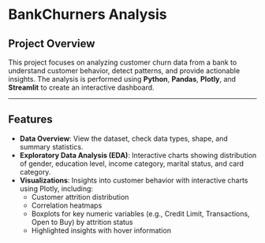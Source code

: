 # BankChurners Analysis

## Project Overview
This project focuses on analyzing customer churn data from a bank to understand customer behavior, detect patterns, and provide actionable insights. The analysis is performed using **Python**, **Pandas**, **Plotly**, and **Streamlit** to create an interactive dashboard.

---

## Features
- **Data Overview**: View the dataset, check data types, shape, and summary statistics.  
- **Exploratory Data Analysis (EDA)**: Interactive charts showing distribution of gender, education level, income category, marital status, and card category.  
- **Visualizations**: Insights into customer behavior with interactive charts using Plotly, including:
  - Customer attrition distribution
  - Correlation heatmaps
  - Boxplots for key numeric variables (e.g., Credit Limit, Transactions, Open to Buy) by attrition status
  - Highlighted insights with hover information
